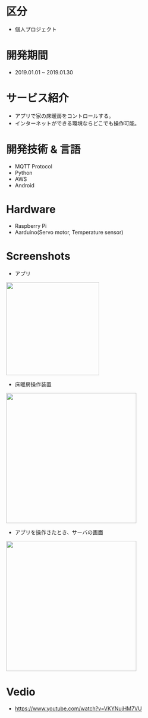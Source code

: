# 区分
- 個人プロジェクト
# 開発期間
- 2019.01.01 ~ 2019.01.30
# サービス紹介
- アプリで家の床暖房をコントロールする。
- インターネットができる環境ならどこでも操作可能。
# 開発技術 & 言語
- MQTT Protocol
- Python
- AWS
- Android
# Hardware
- Raspberry Pi
- Aarduino(Servo motor, Temperature sensor)
# Screenshots
- アプリ
<div>
<img width="250" src="https://user-images.githubusercontent.com/32589504/54097777-fb608a00-43f4-11e9-82df-ce9fc363659e.jpg"/>
</div>

- 床暖房操作装置
<div>
<img width="350" src="https://user-images.githubusercontent.com/32589504/54097780-fd2a4d80-43f4-11e9-99e0-79b5a077b12c.jpg">
</div>

- アプリを操作さたとき、サーバの画面
<div>
<img width="350" src="https://user-images.githubusercontent.com/32589504/54097782-fdc2e400-43f4-11e9-8abc-6c0c3f5b509d.PNG">
</div>

# Vedio
- https://www.youtube.com/watch?v=VKYNujHM7VU
